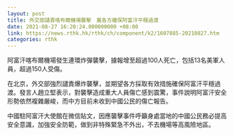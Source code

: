 ```yaml
---
layout: post
title: 外交部譴責喀布爾機場襲擊　冀各方確保阿富汗平穩過渡
date: 2021-08-27 16:20:24.000000000 +08:00
link: https://news.rthk.hk/rthk/ch/component/k2/1607885-20210827.htm
categories: rthk
---
```


阿富汗喀布爾機場發生連環炸彈襲擊，據報增至超過100人死亡，包括13名美軍人員，超過150人受傷。

在北京，外交部強烈譴責爆炸襲擊，並期望各方採取有效措施確保阿富汗平穩過渡。發言人趙立堅表示，對襲擊造成重大人員傷亡感到震驚，事件說明阿富汗安全形勢依然複雜嚴峻，而中方目前未收到中國公民的傷亡報告。

中國駐阿富汗大使館在微信貼文，因應襲擊事件呼籲身處當地的中國公民務必提高安全意識，加強安全防範，做到非特殊緊急不外出，不去機場等高風險地區。
